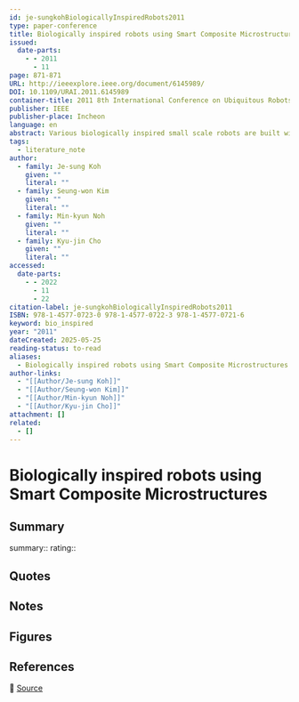 ```yaml
---
id: je-sungkohBiologicallyInspiredRobots2011
type: paper-conference
title: Biologically inspired robots using Smart Composite Microstructures
issued:
  date-parts:
    - - 2011
      - 11
page: 871-871
URL: http://ieeexplore.ieee.org/document/6145989/
DOI: 10.1109/URAI.2011.6145989
container-title: 2011 8th International Conference on Ubiquitous Robots and Ambient Intelligence (URAI)
publisher: IEEE
publisher-place: Incheon
language: en
abstract: Various biologically inspired small scale robots are built with endoskeleton structures. Generally, endoskeletons consist of rotational joints and rigid links. For millimeter scale robots, endoskeletons should be scalable and easy to manufacture. Layers of composite materials and polymer film can be fabricated into small scale joints and link structures as seen in fig. 1. The structures are called SCM (Smart Composite Microstructures) [1]. These structures have many advantages in small scale robot structures in aspect of friction and manufacturing simplicity. We expand the structure with SMA spring actuator for actuation of small components.
tags:
  - literature_note
author:
  - family: Je-sung Koh
    given: ""
    literal: ""
  - family: Seung-won Kim
    given: ""
    literal: ""
  - family: Min-kyun Noh
    given: ""
    literal: ""
  - family: Kyu-jin Cho
    given: ""
    literal: ""
accessed:
  date-parts:
    - - 2022
      - 11
      - 22
citation-label: je-sungkohBiologicallyInspiredRobots2011
ISBN: 978-1-4577-0723-0 978-1-4577-0722-3 978-1-4577-0721-6
keyword: bio_inspired
year: "2011"
dateCreated: 2025-05-25
reading-status: to-read
aliases:
  - Biologically inspired robots using Smart Composite Microstructures
author-links:
  - "[[Author/Je-sung Koh]]"
  - "[[Author/Seung-won Kim]]"
  - "[[Author/Min-kyun Noh]]"
  - "[[Author/Kyu-jin Cho]]"
attachment: []
related:
  - []
---
```


# Biologically inspired robots using Smart Composite Microstructures

## Summary
summary::
rating::

## Quotes

## Notes

## Figures

## References

🔗 [Source](http://ieeexplore.ieee.org/document/6145989/)


